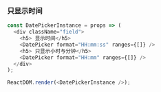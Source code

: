 ### 只显示时间

<!--start-code-->

```js
const DatePickerInstance = props => (
  <div className="field">
    <h5> 显示时间</h5>
    <DatePicker format="HH:mm:ss" ranges={[]} />
    <h5> 只显示小时与分钟</h5>
    <DatePicker format="HH:mm" ranges={[]} />
  </div>
);

ReactDOM.render(<DatePickerInstance />);
```

<!--end-code-->

